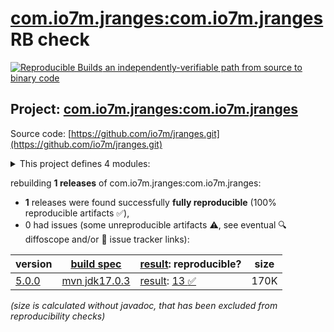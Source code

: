 [com.io7m.jranges:com.io7m.jranges](https://central.sonatype.com/artifact/com.io7m.jranges/com.io7m.jranges/versions) RB check
=======

[![Reproducible Builds](https://reproducible-builds.org/images/logos/rb.svg) an independently-verifiable path from source to binary code](https://reproducible-builds.org/)

## Project: [com.io7m.jranges:com.io7m.jranges](https://central.sonatype.com/artifact/com.io7m.jranges/com.io7m.jranges/versions)

Source code: [https://github.com/io7m/jranges.git](https://github.com/io7m/jranges.git)

<details><summary>This project defines 4 modules:</summary>

* [com.io7m.jranges:com.io7m.jranges](https://central.sonatype.com/artifact/com.io7m.jranges/com.io7m.jranges/5.0.0)
* [com.io7m.jranges:com.io7m.jranges.core](https://central.sonatype.com/artifact/com.io7m.jranges/com.io7m.jranges.core/5.0.0)
* [com.io7m.jranges:com.io7m.jranges.documentation](https://central.sonatype.com/artifact/com.io7m.jranges/com.io7m.jranges.documentation/5.0.0)
* [com.io7m.jranges:com.io7m.jranges.tests](https://central.sonatype.com/artifact/com.io7m.jranges/com.io7m.jranges.tests/5.0.0)
</details>

rebuilding **1 releases** of com.io7m.jranges:com.io7m.jranges:
- **1** releases were found successfully **fully reproducible** (100% reproducible artifacts :white_check_mark:),
- 0 had issues (some unreproducible artifacts :warning:, see eventual :mag: diffoscope and/or :memo: issue tracker links):

| version | [build spec](/BUILDSPEC.md) | [result](https://reproducible-builds.org/docs/jvm/): reproducible? | size |
| -- | --------- | ------ | -- |
| [5.0.0](https://central.sonatype.com/artifact/com.io7m.jranges/com.io7m.jranges/5.0.0/pom) | [mvn jdk17.0.3](com.io7m.jranges-5.0.0.buildspec) | [result](com.io7m.jranges-5.0.0.buildinfo): [13 :white_check_mark: ](com.io7m.jranges-5.0.0.buildcompare) | 170K |

<i>(size is calculated without javadoc, that has been excluded from reproducibility checks)</i>

